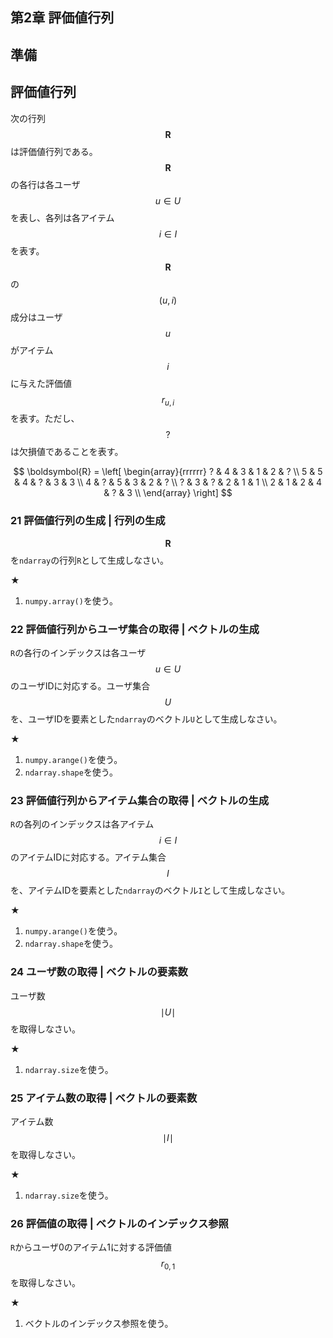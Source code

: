 <script type="text/x-mathjax-config">MathJax.Hub.Config({tex2jax:{inlineMath:[['\$','\$'],['\\(','\\)']],processEscapes:true},CommonHTML: {matchFontHeight:false}});</script>
<script type="text/javascript" async src="https://cdnjs.cloudflare.com/ajax/libs/mathjax/2.7.1/MathJax.js?config=TeX-MML-AM_CHTML"></script>

## 第2章 評価値行列

## 準備

## 評価値行列

次の行列$$\boldsymbol{R}$$は評価値行列である。$$\boldsymbol{R}$$の各行は各ユーザ$$u \in U$$を表し、各列は各アイテム$$i \in I$$を表す。$$\boldsymbol{R}$$の$$(u, i)$$成分はユーザ$$u$$がアイテム$$i$$に与えた評価値$$r_{u,i}$$を表す。ただし、$$?$$は欠損値であることを表す。

$$
\boldsymbol{R} = \left[
 \begin{array}{rrrrrr}
  ? & 4 & 3 & 1 & 2 & ? \\
  5 & 5 & 4 & ? & 3 & 3 \\
  4 & ? & 5 & 3 & 2 & ? \\
  ? & 3 & ? & 2 & 1 & 1 \\
  2 & 1 & 2 & 4 & ? & 3 \\
 \end{array}
\right]
$$

### 21 評価値行列の生成 | 行列の生成
$$\boldsymbol{R}$$を`ndarray`の行列`R`として生成しなさい。

★
1. `numpy.array()`を使う。

### 22 評価値行列からユーザ集合の取得 | ベクトルの生成
`R`の各行のインデックスは各ユーザ$$u \in U$$のユーザIDに対応する。ユーザ集合$$U$$を、ユーザIDを要素とした`ndarray`のベクトル`U`として生成しなさい。

★
1. `numpy.arange()`を使う。
2. `ndarray.shape`を使う。

### 23 評価値行列からアイテム集合の取得 | ベクトルの生成
`R`の各列のインデックスは各アイテム$$i \in I$$のアイテムIDに対応する。アイテム集合$$I$$を、アイテムIDを要素とした`ndarray`のベクトル`I`として生成しなさい。

★
1. `numpy.arange()`を使う。
2. `ndarray.shape`を使う。

### 24 ユーザ数の取得 | ベクトルの要素数
ユーザ数$$\mid U \mid$$を取得しなさい。

★
1. `ndarray.size`を使う。

### 25 アイテム数の取得 | ベクトルの要素数
アイテム数$$\mid I \mid$$を取得しなさい。

★
1. `ndarray.size`を使う。

### 26 評価値の取得 | ベクトルのインデックス参照
`R`からユーザ0のアイテム1に対する評価値$$r_{0,1}$$を取得しなさい。

★
1. ベクトルのインデックス参照を使う。
